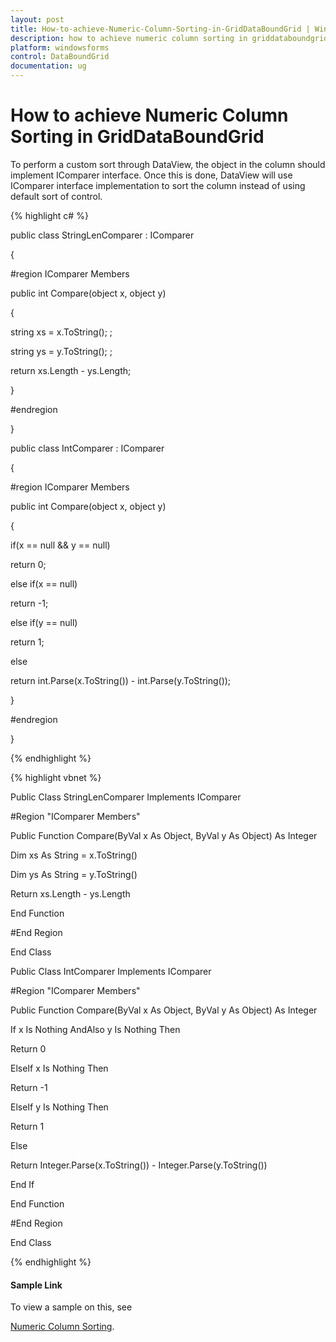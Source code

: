 ```yaml
---
layout: post
title: How-to-achieve-Numeric-Column-Sorting-in-GridDataBoundGrid | Windows Forms | Syncfusion
description: how to achieve numeric column sorting in griddataboundgrid
platform: windowsforms
control: DataBoundGrid
documentation: ug
---
```


# How to achieve Numeric Column Sorting in GridDataBoundGrid


To perform a custom sort through DataView, the object in the column should implement IComparer interface. Once this is done, DataView will use IComparer interface implementation to sort the column instead of using default sort of control.

{% highlight c# %}



public class StringLenComparer : IComparer

{

#region IComparer Members

public int Compare(object x, object y)

{

string xs = x.ToString(); ;

string ys = y.ToString(); ;

return  xs.Length - ys.Length;

}

#endregion

}

public class IntComparer : IComparer

{

#region IComparer Members

public int Compare(object x, object y)

{

if(x == null && y == null)

return 0;

else if(x == null)

return -1;

else if(y == null)

return 1;

else

return int.Parse(x.ToString()) -  int.Parse(y.ToString());

}

#endregion

}

{% endhighlight %}

{% highlight vbnet %}



Public Class StringLenComparer Implements IComparer

#Region "IComparer Members"

Public Function Compare(ByVal x As Object, ByVal y As Object) As Integer

Dim xs As String = x.ToString()

Dim ys As String = y.ToString()

Return xs.Length - ys.Length

End Function

#End Region

End Class



Public Class IntComparer Implements IComparer

#Region "IComparer Members"

Public Function Compare(ByVal x As Object, ByVal y As Object) As Integer

If x Is Nothing AndAlso y Is Nothing Then

Return 0

ElseIf x Is Nothing Then

Return -1

ElseIf y Is Nothing Then

Return 1

Else

Return Integer.Parse(x.ToString()) - Integer.Parse(y.ToString())

End If

End Function

#End Region

End Class

{% endhighlight %}

#### Sample Link

To view a sample on this, see 

[Numeric Column Sorting](http://www.syncfusion.com/downloads/Support/DirectTrac/72524/GridDataBoundGridCustomSorting1509447642-1313190486.zip).



